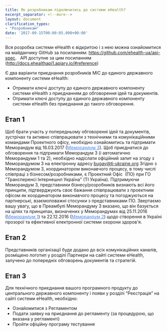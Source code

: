 ```yaml
---
title: Як розробникам підключитись до системи eHealth?
excerpt_separator: <!--more-->
layout: document
clarification_types:
- "Розробникам"
date: '2017-09-15T00:00:05.000+00:00'
---
```


Вся розробка системи eHealth є відкритою і з нею можна ознайомитися на майданчику GitHub<!--more--> за посиланням: <a style="color: #4880ed" href="https://github.com/ehealth-ua/api-spec" target="_blank">https://github.com/ehealth-ua/api-spec</a>.
 
АРІ доступне за цим посиланням  (<a style="color: #4880ed" href="http://docs.ehealthapi1.apiary.io/#reference" target="_blank">http://docs.ehealthapi1.apiary.io/#reference</a>)

Є два варіанти приєднання розробників МІС до єдиного державного компоненту системи eHealth:

  * Отримати ключі доступу до єдиного державного компоненту системи eHealth з приєднанням до обговорення ідей та документів.
  * Отримати ключі доступу до єдиного державного компоненту системи eHealth без приєднання до такого обговорення.
 
## Етап 1
Щоб брати участь у попередньому обговоренні ідей та документів, зустрічах та активно співпрацювати з технічними та комунікаційними командами Проектного офісу, необхідно ознайомитись та підтримати Меморандум від 16.03.2017 (<a style="color: #4880ed" href="http://portal.ehealth.world/uploads/2017/09/15/1492178612_memorandum3.pdf" target="_blank">Меморандум 3</a>).
Щоб приєднатися до обговорення та підтримати Меморандум 3 (і автоматично Меморандуми 1 та 2), необхідно надіслати офіційний запит на згоду з Меморандумом 3 на електронну адресу bugay@ti-ukraine.org
Згідно з Меморандумом 3, координатором виконавчого процесу, в тому числі співпраці з бізнесом/розробниками, є Проектний Офіс  (ПО) при ГО "Трансперенсі Інтернешнл Україна" (ТІ Україна).
Підтримуючи Меморандум 3, представники бізнесу/розробників визнають всі його принципи, підтверджують своє бажання співпрацювати з проектним офісом як координатором виконавчого процесу та погоджуються на партнерські, взаємоповажні стосунки з представниками ПО.
Звертаємо вашу увагу, що в Преамбулі Меморандуму 3 вказано, що він базується на цілях та принципах, визначених у Меморандумах від 25.11.2016 (<a style="color: #4880ed" href="http://portal.ehealth.world/uploads/2017/09/15/1492073167_memorandum1.pdf" target="_blank">Меморандум 1</a>) та 22.12.2016 (<a style="color: #4880ed" href="http://portal.ehealth.world/uploads/2017/09/15/1492178576_memorandum2.pdf" target="_blank">Меморандум 2</a>) щодо створення в Україні прозорої та ефективної електронної системи охорони здоров'я.
 
## Етап 2
Представників організації буде додано до всіх комунікаційних каналів, розміщено логотип у розділі Партнери на сайті системи eHealth, залучено до попередніх обговорень документів та стратегій.
 
## Етап 3
Для технічного приєднання вашого програмного продукту до центрального державного компоненту і появи у розділі “Реєстрація” на сайті системи eHealth, необхідно:

  * Ознайомитися з Регламентом
  * Подати заявку на приєднання до регламенту (за процедурою, що вказана у регламенті)
  * Пройти офіційну програму тестування
